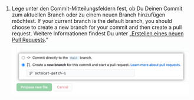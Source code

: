 1. Lege unter den Commit-Mitteilungsfeldern fest, ob Du Deinen Commit zum aktuellen Branch oder zu einem neuen Branch hinzufügen möchtest. If your current branch is the default branch, you should choose to create a new branch for your commit and then create a pull request. Weitere Informationen findest Du unter „[Erstellen eines neuen Pull Requests](/articles/creating-a-pull-request)." ![Branch-Optionen für Commit](/assets/images/help/repository/choose-commit-branch.png)
